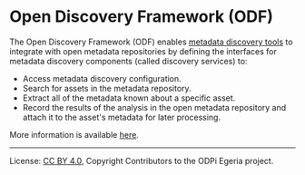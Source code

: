 <!-- SPDX-License-Identifier: CC-BY-4.0 -->
<!-- Copyright Contributors to the ODPi Egeria project. -->

# Open Discovery Framework (ODF)
  
The Open Discovery Framework (ODF) enables
[metadata discovery tools](../../../open-metadata-publication/website/metadata-discovery)
to integrate with open metadata repositories by defining the interfaces
for metadata discovery components (called discovery services) to:

* Access metadata discovery configuration.
* Search for assets in the metadata repository.
* Extract all of the metadata known about a specific asset.
* Record the results of the analysis in the open metadata repository and attach it to the
  asset's metadata for later processing.

More information is available [here](docs).


----
License: [CC BY 4.0](https://creativecommons.org/licenses/by/4.0/),
Copyright Contributors to the ODPi Egeria project.